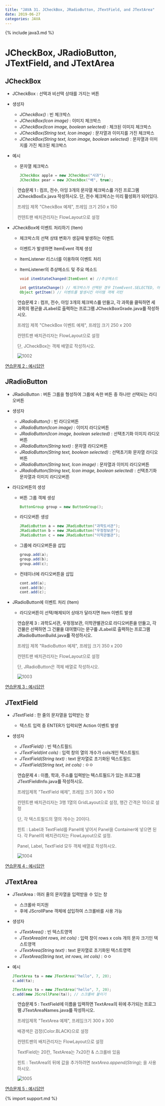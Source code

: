 ```yaml
---
title: "JAVA 31. JCheckBox, JRadioButton, JTextField, and JTextArea"
date: 2019-06-27
categories: JAVA
---
```


{% include java3.md %}

# JCheckBox, JRadioButton, JTextField, and JTextArea

## JCheckBox

* JCheckBox : 선택과 비선택 상태를 가지는 버튼

* 생성자
  * *JCheckBox()* : 빈 체크박스
  * *JCheckBox(Icon image)* : 이미지 체크박스
  * *JCheckBox(Icon image, boolean selected)* : 체크된 이미지 체크박스
  * *JCheckBox(String text, Icon image)* : 문자열과 이미지를 가진 체크박스
  * *JCheckBox(String text, Icon image, boolean selected)* : 문자열과 이미지를 가진 체크된 체크박스
  
* 예시
  * 문자열 체크박스
     
     ~~~java
     JCheckBox apple = new JCheckBox("사과");
     JCheckBox pear = new JCheckBox("배", true);
     ~~~
     
 > **연습문제 1 : 컴프, 전수, 아잉 3개의 문자열 체크박스를 가진 프로그램 JCheckBoxEx.java 작성하시오. 단, 전수 체크박스는 미리 활성화가 되어있다.**
 >
 > 프레임 제목 "CheckBox 예제", 프레임 크기 250 x 150
 >
 > 컨텐트팬 배치관리자는 FlowLayout으로 설정

* JCheckBox에 이벤트 처리하기 (Item)
  * 체크박스의 선택 상태 변화가 생길때 발생하는 이벤트
  * 이벤트가 발생하면 ItemEvent 객체 생성
  * ItemListener 리스너를 이용하여 이벤트 처리
  
  * ItemListener의 추상메소드 및 주요 메소드
  
    ~~~java
    void itemStateChanged(ItemEvent e) //추상메소드
    
    int getStateChange() // 체크박스가 선택된 경우 ItemEvent.SELECTED, 아닌경우 ItemEvent.DESELECTED 리턴
    Object getItem() // 이벤트를 발생시킨 아이템 객체 리턴
    ~~~

> **연습문제 2 : 컴프, 전수, 아잉 3개의 체크박스를 만들고, 각 과목을 클릭하면 세 과목의 평균을 JLabel로 출력하는 프로그램 JCheckBoxGrade.java를 작성하시오.**
>
> 프레임 제목 "CheckBox 이벤트 예제", 프레임 크기 250 x 200
>
> 컨텐트팬 배치관리자는 FlowLayout으로 설정
>
> 단, JCheckBox는 객체 배열로 작성하시오.
>
> ![1002](https://user-images.githubusercontent.com/26007107/60228411-965e7080-98cd-11e9-8a56-e1cbd0e32c88.png)

[연습문제 2 : 예시답안](https://github.com/DetegiCE/JavaStudy/blob/master/chapter10/JCheckBoxGrade.java)


## JRadioButton

* JRadioButton : 버튼 그룹을 형성하여 그룹에 속한 버튼 중 하나만 선택되는 라디오버튼

* 생성자
  * *JRadioButton()* : 빈 라디오버튼
  * *JRadioButton(Icon image)* : 이미지 라디오버튼
  * *JRadioButton(Icon image, boolean selected)* : 선택초기화 이미지 라디오버튼
  * *JRadioButton(String text)* : 문자열 라디오버튼
  * *JRadioButton(String text, boolean selected)* : 선택초기화 문자열 라디오버튼
  * *JRadioButton(String text, Icon image)* : 문자열과 이미지 라디오버튼
  * *JRadioButton(String text, Icon image, boolean selected)* : 선택초기화 문자열과 이미지 라디오버튼

* 라디오버튼의 생성
  * 버튼 그룹 객체 생성
  
    ~~~java
    ButtonGroup group = new ButtonGroup();
    ~~~
    
  * 라디오버튼 생성
    
    ~~~java
    JRadioButton a = new JRadioButton("과학도서관");
    JRadioButton b = new JRadioButton("우정정보관");
    JRadioButton c = new JRadioButton("이학관별관");
    ~~~
    
  * 그룹에 라디오버튼을 삽입
  
    ~~~java
    group.add(a);
    group.add(b);
    group.add(c);
    ~~~
    
  * 컨테이너에 라디오버튼을 삽입
    
    ~~~java
    cont.add(a);
    cont.add(b);
    cont.add(c);
    ~~~

* JRadioButton에 이벤트 처리 (Item)
  * 라디오버튼이 선택/해제되어 상태가 달라지면 Item 이벤트 발생

> **연습문제 3 : 과학도서관, 우정정보관, 이학관별관으로 라디오버튼을 만들고, 각 건물은 선택하면 그 건물을 대여했다는 문구를 JLabel로 출력하는 프로그램 JRadioButtonBuild.java를 작성하시오.**
>
> 프레임 제목 "RadioButton 예제", 프레임 크기 350 x 200
>
> 컨텐트팬 배치관리자는 FlowLayout으로 설정
>
> 단, JRadioButton은 객체 배열로 작성하시오.
>
> ![1003](https://user-images.githubusercontent.com/26007107/60229086-ad05c700-98cf-11e9-83c6-975f58c848a1.png)

[연습문제 3 : 예시답안](https://github.com/DetegiCE/JavaStudy/blob/master/chapter10/JRadioButtonBuild.java)


## JTextField

* JTextField : 한 줄의 문자열을 입력받는 창
  * 텍스트 입력 중 ENTER가 입력되면 Action 이벤트 발생
  
* 생성자
  * *JTextField()* : 빈 텍스트필드
  * *JTextField(int cols)* : 입력 창의 열의 개수가 cols개인 텍스트필드
  * *JTextField(String text)* : text 문자열로 초기화된 텍스트필드
  * *JTextField(String text, int cols)* : ㅇㅇ
  
> **연습문제 4 : 이름, 학과, 주소를 입력받는 텍스트필드가 있는 프로그램 JTextFieldInfo.java를 작성하시오.**
>
> 프레임제목 "TextField 예제", 프레임 크기 300 x 150
>
> 컨텐트팬 배치관리자는 3행 1열의 GridLayout으로 설정, 행간 간격은 10으로 설정
>
> 단, 각 텍스트필드의 열의 개수는 20이다.
>
> 힌트 : Label과 TextField를 Panel에 넣어서 Panel을 Container에 넣으면 된다. 각 Panel의 배치관리자는 FlowLayout으로 설정.
>
> Panel, Label, TextField 모두 객체 배열로 작성하시오.
>
> ![1004](https://user-images.githubusercontent.com/26007107/60229933-3bc71380-98d1-11e9-9e89-53d2c44e0dfd.png)

[연습문제 4 : 예시답안](https://github.com/DetegiCE/JavaStudy/blob/master/chapter10/JTextFieldInfo.java)


## JTextArea

* JTextArea : 여러 줄의 문자열을 입력받을 수 있는 창
  * 스크롤바 미지원
  * 후에 JScrollPane 객체에 삽입하여 스크롤바를 사용 가능
  
* 생성자
  * *JTextArea()* : 빈 텍스트영역
  * *JTextArea(int rows, int cols)* : 입력 창이 rows x cols 개의 문자 크기인 텍스트영역
  * *JTextArea(String text)* : text 문자열로 초기화된 텍스트영역
  * *JTextArea(String text, int rows, int cols)* : ㅇㅇ
  
* 예시

  ~~~java
  JTextArea ta = new JTextArea("hello", 7, 20);
  c.add(ta);
  ~~~

  ~~~java
  JTextArea ta = new JTextArea("hello", 7, 20);
  c.add(new JScrollPane(ta)); // 스크롤바 붙이기
  ~~~

> **연습문제 5 : TextField에 이름을 입력하면 TextArea의 뒤에 추가되는 프로그램 JTextAreaNames.java를 작성하시오.**
>
> 프레임제목 "TextArea 예제", 프레임크기 300 x 300
>
> 배경색은 검정(Color.BLACK)으로 설정
>
> 컨텐트팬의 배치관리자는 FlowLayout으로 설정
>
> TextField는 20칸, TextArea는 7x20칸 & 스크롤바 있음
> 
> 힌트 : TextArea의 뒤에 값을 추가하려면 *textArea.append(String);* 을 사용하시오.
>
> ![1005](https://user-images.githubusercontent.com/26007107/60231059-01f70c80-98d3-11e9-91b4-92f44a98a696.png)

[연습문제 5 : 예시답안](https://github.com/DetegiCE/JavaStudy/blob/master/chapter10/JTextAreaNames.java)


{% import support.md %}
